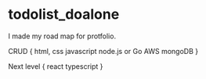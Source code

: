 # todolist_doalone


I made my road map for protfolio.

CRUD {
html, css
javascript 
node.js or Go 
AWS
mongoDB
}

Next level {
react 
typescript
}

